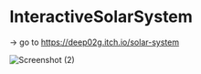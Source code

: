 # InteractiveSolarSystem
-> go to https://deep02g.itch.io/solar-system


![Screenshot (2)](https://github.com/deep02g/InteractiveSolarSystem/assets/63899250/4e67bddc-423e-4e65-afed-685711460bc0)
